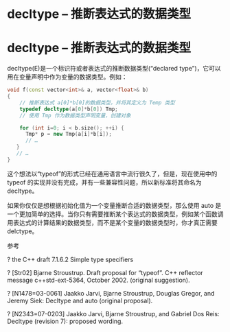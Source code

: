 # decltype – 推断表达式的数据类型

# decltype – 推断表达式的数据类型

decltype(E)是一个标识符或者表达式的推断数据类型(“declared type”)，它可以用在变量声明中作为变量的数据类型。例如：

```cpp
void f(const vector<int>& a, vector<float>& b)
{
    // 推断表达式 a[0]*b[0]的数据类型，并将其定义为 Temp 类型
    typedef decltype(a[0]*b[0]) Tmp;
    // 使用 Tmp 作为数据类型声明变量，创建对象

    for (int i=0; i < b.size(); ++i) {
      Tmp* p = new Tmp(a[i]*b[i]);
      // …
   }
   // …
} 
```

这个想法以“typeof”的形式已经在通用语言中流行很久了，但是，现在使用中的 typeof 的实现并没有完成，并有一些兼容性问题，所以新标准将其命名为 decltype。

如果你仅仅是想根据初始化值为一个变量推断合适的数据类型，那么使用 auto 是一个更加简单的选择。当你只有需要推断某个表达式的数据类型，例如某个函数调用表达式的计算结果的数据类型，而不是某个变量的数据类型时，你才真正需要 delctype。

参考

? the C++ draft 7.1.6.2 Simple type specifiers

? [Str02] Bjarne Stroustrup. Draft proposal for “typeof”. C++ reflector message c++std-ext-5364, October 2002\. (original suggestion).

? [N1478=03-0061] Jaakko Jarvi, Bjarne Stroustrup, Douglas Gregor, and Jeremy Siek: Decltype and auto (original proposal).

? [N2343=07-0203] Jaakko Jarvi, Bjarne Stroustrup, and Gabriel Dos Reis: Decltype (revision 7): proposed wording.